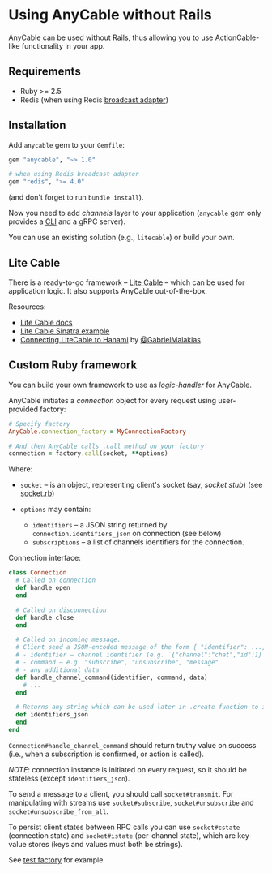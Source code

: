 # Using AnyCable without Rails

AnyCable can be used without Rails, thus allowing you to use ActionCable-like functionality in your app.

## Requirements

- Ruby >= 2.5
- Redis (when using Redis [broadcast adapter](broadcast_adapters.md))

## Installation

Add `anycable` gem to your `Gemfile`:

```ruby
gem "anycable", "~> 1.0"

# when using Redis broadcast adapter
gem "redis", ">= 4.0"
```

(and don't forget to run `bundle install`).

Now you need to add _channels_ layer to your application (`anycable` gem only provides a [CLI](./cli.md) and a gRPC server).

You can use an existing solution (e.g., `litecable`) or build your own.

## Lite Cable

There is a ready-to-go framework – [Lite Cable](https://github.com/palkan/litecable) – which can be used for application logic. It also supports AnyCable out-of-the-box.

Resources:

- [Lite Cable docs](https://github.com/palkan/litecable)
- [Lite Cable Sinatra example](https://github.com/palkan/litecable/tree/master/examples/sinatra)
- [Connecting LiteCable to Hanami](http://gabrielmalakias.com.br/ruby/hanami/iot/2017/05/26/websockets-connecting-litecable-to-hanami.html) by [@GabrielMalakias](https://github.com/GabrielMalakias).

## Custom Ruby framework

You can build your own framework to use as _logic-handler_ for AnyCable.

AnyCable initiates a _connection_ object for every request using user-provided factory:

```ruby
# Specify factory
AnyCable.connection_factory = MyConnectionFactory

# And then AnyCable calls .call method on your factory
connection = factory.call(socket, **options)
```

Where:

- `socket` – is an object, representing client's socket (say, _socket stub_) (see [socket.rb](https://github.com/anycable/anycable/blob/master/lib/anycable/socket.rb))

- `options` may contain:
  - `identifiers` – a JSON string returned by `connection.identifiers_json` on connection (see below)
  - `subscriptions` – a list of channels identifiers for the connection.

Connection interface:

```ruby
class Connection
  # Called on connection
  def handle_open
  end

  # Called on disconnection
  def handle_close
  end

  # Called on incoming message.
  # Client send a JSON-encoded message of the form { "identifier": ..., "command": ..., "data" ... }.
  # - identifier – channel identifier (e.g. `{"channel":"chat","id":1}`)
  # - command – e.g. "subscribe", "unsubscribe", "message"
  # - any additional data
  def handle_channel_command(identifier, command, data)
    # ...
  end

  # Returns any string which can be used later in .create function to initiate connection.
  def identifiers_json
  end
end
```

`Connection#handle_channel_command` should return truthy value on success (i.e., when a subscription is confirmed, or action is called).

*NOTE*: connection instance is initiated on every request, so it should be stateless (except `identifiers_json`).

To send a message to a client, you should call `socket#transmit`.
For manipulating with streams use `socket#subscribe`, `socket#unsubscribe` and `socket#unsubscribe_from_all`.

To persist client states between RPC calls you can use `socket#cstate` (connection state) and `socket#istate` (per-channel state), which are key-value stores (keys and values must both be strings).

See [test factory](https://github.com/anycable/anycable/blob/master/spec/support/test_factory.rb) for example.
